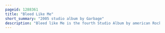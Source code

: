 ```yaml
---
pageid: 1288361
title: "Bleed Like Me"
short_summary: "2005 studio album by Garbage"
description: "Bleed like Me is the fourth Studio Album by american Rock Band Garbage. It was released Worldwide on 11 April 2005 through Warner Music Imprint Ae Records with a north american Release on the following Day via Geffen Records. For this album, the band chose a straight rock sound reminiscent of their live performances instead of the electronica that permeated their previous album Beautiful Garbage . The first Recordings took Place in March 2003 but were mostly unproductive due to passive Aggression between Band Members and a general Lack of Direction. As they struggled to record the Album, Garbage quietly split for four Months starting in October 2003. They reunited in los Angeles under Producer John King and found a renewed Focus on Production following a guest Appearance by dave Grohl on bad Boyfriend. For new recording Sessions Garbage recruited drummer Matt Walker and Bassist Justin Meldal-Johnsen and completed the Album by late 2004."
---
```

